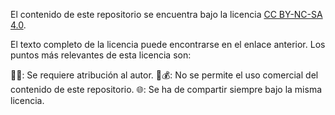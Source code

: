 El contenido de este repositorio se encuentra bajo la licencia [CC BY-NC-SA 4.0](https://creativecommons.org/licenses/by-nc-sa/4.0/legalcode).

El texto completo de la licencia puede encontrarse en el enlace anterior. Los puntos más relevantes de esta licencia son:

🙋‍♂️: Se requiere atribución al autor.
🚫💰: No se permite el uso comercial del contenido de este repositorio.
🌐: Se ha de compartir siempre bajo la misma licencia.
